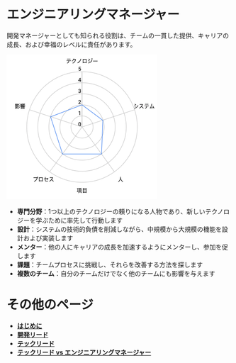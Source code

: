 # エンジニアリングマネージャー

開発マネージャーとしても知られる役割は、チームの一貫した提供、キャリアの成長、および幸福のレベルに責任があります。

![エンジニアリングマネージャー](/charts/engineeringmanager.png)

* **専門分野**：1つ以上のテクノロジーの頼りになる人物であり、新しいテクノロジーを学ぶために率先して行動します
* **設計**：システムの技術的負債を削減しながら、中規模から大規模の機能を設計および実装します
* **メンター**：他の人にキャリアの成長を加速するようにメンターし、参加を促します
* **課題**：チームプロセスに挑戦し、それらを改善する方法を探します
* **複数のチーム**：自分のチームだけでなく他のチームにも影響を与えます

# その他のページ

* [**はじめに**](README.md)
* [**開発リード**](DevelopLead.md)
* [**テックリード**](TechLead.md)
* [**テックリード vs エンジニアリングマネージャー**](TechLead-EngineeringManager.md)
